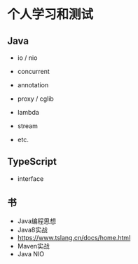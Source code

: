 # 个人学习和测试
## Java
* io / nio
* concurrent
* annotation
* proxy / cglib
* lambda
* stream

* etc.
## TypeScript
* interface

## 书
* Java编程思想
* Java8实战
* https://www.tslang.cn/docs/home.html
* Maven实战
* Java NIO